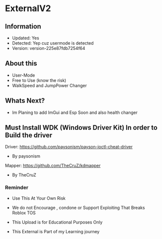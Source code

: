 # ExternalV2

## Information
- Updated: Yes
- Detected: Yep cuz usermode is detected
- Version: version-225e87fdb7254f64

## About this
- User-Mode
- Free to Use (know the risk)
- WalkSpeed and JumpPower Changer

## Whats Next?
- Im Planing to add ImGui and Esp Soon and also health changer

## Must Install WDK (Windows Driver Kit) In order to Build the driver

Driver: https://github.com/paysonism/payson-ioctl-cheat-driver
- By paysonism

Mapper: https://github.com/TheCruZ/kdmapper
- By TheCruZ

### Reminder
- Use This At Your Own Risk
- We do not Encourage , condone or Support Exploiting That Breaks Roblox TOS
- This Upload is for Educational Purposes Only

- This External is Part of my Learning journey
